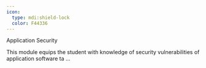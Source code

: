 ```yaml
---
icon:
  type: mdi:shield-lock
  color: F44336
---
```


Application Security

This module equips the student with knowledge of security vulnerabilities of application software ta ... 
